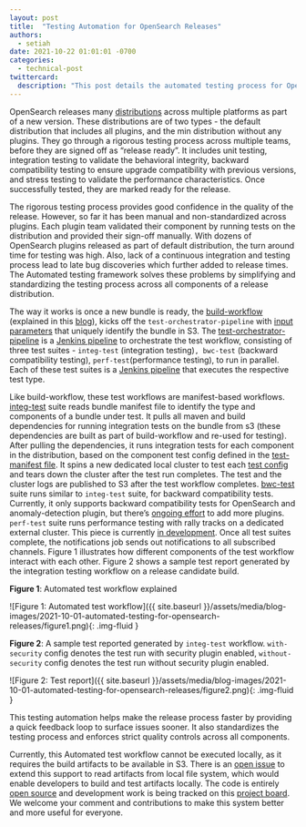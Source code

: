 ```yaml
---
layout: post
title:  "Testing Automation for OpenSearch Releases"
authors: 
  - setiah
date: 2021-10-22 01:01:01 -0700
categories: 
  - technical-post
twittercard:
  description: "This post details the automated testing process for OpenSearch 1.1 and subsequent releases."
---
```


OpenSearch releases many [distributions](https://opensearch.org/downloads.html) across multiple platforms as part of a new version. These distributions are of two types - the default distribution that includes all plugins, and the min distribution without any plugins. They go through a rigorous testing process across multiple teams, before they are signed off as “release ready”. It includes unit testing, integration testing to validate the behavioral integrity, backward compatibility testing to ensure upgrade compatibility with previous versions, and stress testing to validate the performance characteristics. Once successfully tested, they are marked ready for the release.

The rigorous testing process provides good confidence in the quality of the release. However, so far it has been manual and non-standardized across plugins. Each plugin team validated their component by running tests on the distribution and provided their sign-off manually. With dozens of OpenSearch plugins released as part of default distribution, the turn around time for testing was high. Also, lack of a continuous integration and testing process lead to late bug discoveries which further added to release times. The Automated testing framework solves these problems by simplifying and standardizing the testing process across all components of a release distribution.

The way it works is once a new bundle is ready, the [build-workflow](https://github.com/opensearch-project/opensearch-build/blob/1.1.0/bundle-workflow/README.md#build-from-source) (explained in this [blog](https://opensearch.org/blog/technical-post/2021/10/building-opensearch-1-1-distributions/)), kicks off the `test-orchestrator-pipeline` with [input parameters](https://github.com/opensearch-project/opensearch-build/blob/9bcb801f0124f09e5ad25d07a08f22b1c63b6c60/jenkins/test/orchestrator/Jenkinsfile#L7-L9) that uniquely identify the bundle in S3. The [test-orchestrator-pipeline](https://github.com/opensearch-project/opensearch-build/blob/9bcb801f0124f09e5ad25d07a08f22b1c63b6c60/jenkins/test/orchestrator/Jenkinsfile) is a [Jenkins pipeline](https://www.jenkins.io/doc/book/pipeline/) to orchestrate the test workflow, consisting of three test suites - `integ-test` (integration testing)`, bwc-test` (backward compatibility testing), `perf-test`(performance testing), to run in parallel. Each of these test suites is a [Jenkins pipeline](https://github.com/opensearch-project/opensearch-build/blob/9bcb801f0124f09e5ad25d07a08f22b1c63b6c60/jenkins/test/testsuite/Jenkinsfile) that executes the respective test type.

Like build-workflow, these test workflows are manifest-based workflows. [integ-test](https://github.com/opensearch-project/opensearch-build/blob/9bcb801f0124f09e5ad25d07a08f22b1c63b6c60/src/run_integ_test.py) suite reads bundle manifest file to identify the type and components of a bundle under test. It pulls all maven and build dependencies for running integration tests on the bundle from s3 (these dependencies are built as part of build-workflow and re-used for testing). After pulling the dependencies, it runs integration tests for each component in the distribution, based on the component test config defined in the [test-manifest file](https://github.com/opensearch-project/opensearch-build/blob/9bcb801f0124f09e5ad25d07a08f22b1c63b6c60/src/test_workflow/config/test_manifest.yml). It spins a new dedicated local cluster to test each [test config](https://github.com/opensearch-project/opensearch-build/blob/3d332e568de32ea6c26b63eeec2590c01d159e35/bundle-workflow/src/test_workflow/config/test_manifest.yml#L6-L8) and tears down the cluster after the test run completes. The test and the cluster logs are published to S3 after the test workflow completes. [bwc-test](https://github.com/opensearch-project/opensearch-build/blob/9bcb801f0124f09e5ad25d07a08f22b1c63b6c60/src/run_bwc_test.py) suite runs similar to `integ-test` suite, for backward compatibility tests. Currently, it only supports backward compatibility tests for OpenSearch and anomaly-detection plugin, but there’s [ongoing effort](https://github.com/opensearch-project/opensearch-build/issues/90) to add more plugins. `perf-test` suite runs performance testing with rally tracks on a dedicated external cluster. This piece is currently [in development](https://github.com/opensearch-project/opensearch-build/issues/126). Once all test suites complete, the notifications job sends out notifications to all subscribed channels. Figure 1 illustrates how different components of the test workflow interact with each other. Figure 2 shows a sample test report generated by the integration testing workflow on a release candidate build.

**Figure 1**: Automated test workflow explained

![Figure 1: Automated test workflow]({{ site.baseurl }}/assets/media/blog-images/2021-10-01-automated-testing-for-opensearch-releases/figure1.png){: .img-fluid }

**Figure 2**: A sample test reported generated by `integ-test` workflow. `with-security` config denotes the test run with security plugin enabled, `without-security` config denotes the test run without security plugin enabled.

![Figure 2: Test report]({{ site.baseurl }}/assets/media/blog-images/2021-10-01-automated-testing-for-opensearch-releases/figure2.png){: .img-fluid }

This testing automation helps make the release process faster by providing a quick feedback loop to surface issues sooner. It also standardizes the testing process and enforces strict quality controls across all components.

Currently, this Automated test workflow cannot be executed locally, as it requires the build artifacts to be available in S3. There is an [open issue](https://github.com/opensearch-project/opensearch-build/issues/629) to extend this support to read artifacts from local file system, which would enable developers to build and test artifacts locally. The code is entirely [open source](https://github.com/opensearch-project/opensearch-build) and development work is being tracked on this [project board](https://github.com/opensearch-project/opensearch-build/projects/3). We welcome your comment and contributions to make this system better and more useful for everyone.
